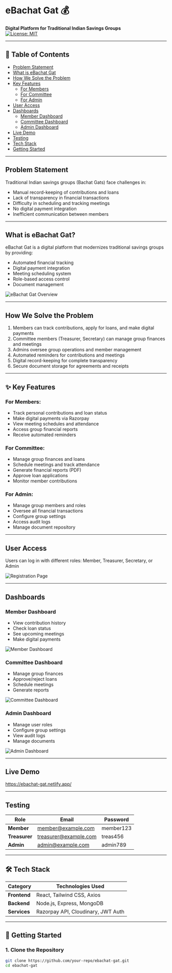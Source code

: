 # eBachat Gat 💰  
**Digital Platform for Traditional Indian Savings Groups**  
[![License: MIT](https://img.shields.io/badge/License-MIT-yellow.svg)](https://opensource.org/licenses/MIT)

---

## 📑 Table of Contents
- [Problem Statement](#problem-statement)
- [What is eBachat Gat](#what-is-ebachat-gat)
- [How We Solve the Problem](#how-we-solve-the-problem)
- [Key Features](#-key-features)
  - [For Members](#for-members)
  - [For Committee](#for-committee)
  - [For Admin](#for-admin)
- [User Access](#user-access)
- [Dashboards](#dashboards)
  - [Member Dashboard](#member-dashboard)
  - [Committee Dashboard](#committee-dashboard)
  - [Admin Dashboard](#admin-dashboard)
- [Live Demo](#live-demo)
- [Testing](#testing)
- [Tech Stack](#-tech-stack)
- [Getting Started](#-getting-started)

---

## Problem Statement
Traditional Indian savings groups (Bachat Gats) face challenges in:
- Manual record-keeping of contributions and loans
- Lack of transparency in financial transactions
- Difficulty in scheduling and tracking meetings
- No digital payment integration
- Inefficient communication between members

---

## What is eBachat Gat?
eBachat Gat is a digital platform that modernizes traditional savings groups by providing:
- Automated financial tracking
- Digital payment integration
- Meeting scheduling system
- Role-based access control
- Document management

![eBachat Gat Overview](./frontend/public/ebachat-overview.jpg)

---

## How We Solve the Problem
1. Members can track contributions, apply for loans, and make digital payments
2. Committee members (Treasurer, Secretary) can manage group finances and meetings
3. Admins oversee group operations and member management
4. Automated reminders for contributions and meetings
5. Digital record-keeping for complete transparency
6. Secure document storage for agreements and receipts

---

## ✨ Key Features

### For Members:
- Track personal contributions and loan status
- Make digital payments via Razorpay
- View meeting schedules and attendance
- Access group financial reports
- Receive automated reminders

### For Committee:
- Manage group finances and loans
- Schedule meetings and track attendance
- Generate financial reports (PDF)
- Approve loan applications
- Monitor member contributions

### For Admin:
- Manage group members and roles
- Oversee all financial transactions
- Configure group settings
- Access audit logs
- Manage document repository

---

## User Access
Users can log in with different roles: Member, Treasurer, Secretary, or Admin

![Registration Page](./frontend/public/register.png)

---

## Dashboards

### Member Dashboard
- View contribution history
- Check loan status
- See upcoming meetings
- Make digital payments

![Member Dashboard](./frontend/public/member-dash.png)

### Committee Dashboard
- Manage group finances
- Approve/reject loans
- Schedule meetings
- Generate reports

![Committee Dashboard](./frontend/public/committee-dash.png)

### Admin Dashboard
- Manage user roles
- Configure group settings
- View audit logs
- Manage documents

![Admin Dashboard](./frontend/public/admin-dash.png)

---

## Live Demo
https://ebachat-gat.netlify.app/

---

## Testing

| Role             | Email                  | Password  |
|------------------|------------------------|-----------|
| **Member**       | member@example.com     | member123 |
| **Treasurer**    | treasurer@example.com  | treas456  |
| **Admin**        | admin@example.com      | admin789  |

---

## 🛠️ Tech Stack

| Category       | Technologies Used |
|----------------|-------------------|
| **Frontend**   | React, Tailwind CSS, Axios |
| **Backend**    | Node.js, Express, MongoDB |
| **Services**   | Razorpay API, Cloudinary, JWT Auth |

---

## 🚀 Getting Started

### 1. Clone the Repository
```sh
git clone https://github.com/your-repo/ebachat-gat.git
cd ebachat-gat

